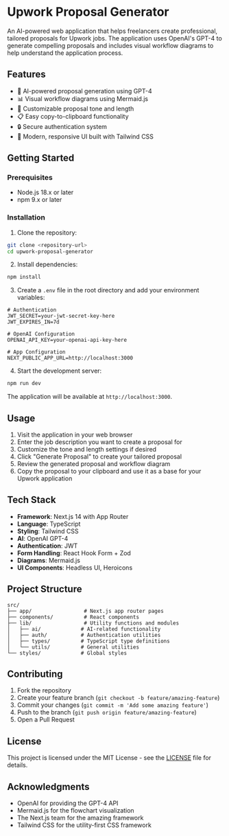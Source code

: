 # Upwork Proposal Generator

An AI-powered web application that helps freelancers create professional, tailored proposals for Upwork jobs. The application uses OpenAI's GPT-4 to generate compelling proposals and includes visual workflow diagrams to help understand the application process.

## Features

- 🤖 AI-powered proposal generation using GPT-4
- 📊 Visual workflow diagrams using Mermaid.js
- 🎨 Customizable proposal tone and length
- 📋 Easy copy-to-clipboard functionality
- 🔒 Secure authentication system
- 💅 Modern, responsive UI built with Tailwind CSS

## Getting Started

### Prerequisites

- Node.js 18.x or later
- npm 9.x or later

### Installation

1. Clone the repository:
```bash
git clone <repository-url>
cd upwork-proposal-generator
```

2. Install dependencies:
```bash
npm install
```

3. Create a `.env` file in the root directory and add your environment variables:
```env
# Authentication
JWT_SECRET=your-jwt-secret-key-here
JWT_EXPIRES_IN=7d

# OpenAI Configuration
OPENAI_API_KEY=your-openai-api-key-here

# App Configuration
NEXT_PUBLIC_APP_URL=http://localhost:3000
```

4. Start the development server:
```bash
npm run dev
```

The application will be available at `http://localhost:3000`.

## Usage

1. Visit the application in your web browser
2. Enter the job description you want to create a proposal for
3. Customize the tone and length settings if desired
4. Click "Generate Proposal" to create your tailored proposal
5. Review the generated proposal and workflow diagram
6. Copy the proposal to your clipboard and use it as a base for your Upwork application

## Tech Stack

- **Framework**: Next.js 14 with App Router
- **Language**: TypeScript
- **Styling**: Tailwind CSS
- **AI**: OpenAI GPT-4
- **Authentication**: JWT
- **Form Handling**: React Hook Form + Zod
- **Diagrams**: Mermaid.js
- **UI Components**: Headless UI, Heroicons

## Project Structure

```
src/
├── app/                 # Next.js app router pages
├── components/          # React components
├── lib/                 # Utility functions and modules
│   ├── ai/             # AI-related functionality
│   ├── auth/           # Authentication utilities
│   ├── types/          # TypeScript type definitions
│   └── utils/          # General utilities
└── styles/             # Global styles
```

## Contributing

1. Fork the repository
2. Create your feature branch (`git checkout -b feature/amazing-feature`)
3. Commit your changes (`git commit -m 'Add some amazing feature'`)
4. Push to the branch (`git push origin feature/amazing-feature`)
5. Open a Pull Request

## License

This project is licensed under the MIT License - see the [LICENSE](LICENSE) file for details.

## Acknowledgments

- OpenAI for providing the GPT-4 API
- Mermaid.js for the flowchart visualization
- The Next.js team for the amazing framework
- Tailwind CSS for the utility-first CSS framework

